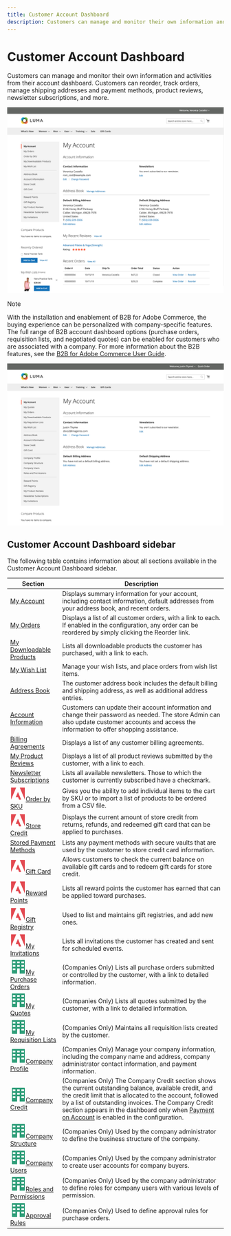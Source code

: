 ```yaml
---
title: Customer Account Dashboard
description: Customers can manage and monitor their own information and activities from their Customer Account Dashboard.
---
```


# Customer Account Dashboard

Customers can manage and monitor their own information and activities from their account dashboard. Customers can reorder, track orders, manage shipping addresses and payment methods, product reviews, newsletter subscriptions, and more.

![Account Dashboard](assets/customer-account-dashboard.png)

>[!NOTE]
>
> With the installation and enablement of B2B for Adobe Commerce, the buying experience can be personalized with company-specific features. The full range of B2B account dashboard options (purchase orders, requisition lists, and negotiated quotes) can be enabled for customers who are associated with a company. For more information about the B2B features, see the [B2B for Adobe Commerce User Guide](../b2b/introduction.md).

![Company Account Dashboard](assets/company-admin-account-dashboard.png)

## Customer Account Dashboard sidebar

The following table contains information about all sections available in the Customer Account Dashboard sidebar.

| Section   | Description  |
|-----------|--------------|
| [My Account](../customers/account-dashboard-my-account.md)| Displays summary information for your account, including contact information, default addresses from your address book, and recent orders. |
| [My Orders](../customers/account-dashboard-my-orders.md)| Displays a list of all customer orders, with a link to each. If enabled in the configuration, any order can be reordered by simply clicking the Reorder link. |
| [My Downloadable Products](../customers/account-dashboard-my-downloadable-products.md) | Lists all downloadable products the customer has purchased, with a link to each.  |
| [My Wish List](../customers/account-dashboard-my-wish-list.md)  | Manage your wish lists, and place orders from wish list items. |
| [Address Book](../customers/account-dashboard-address-book.md)  | The customer address book includes the default billing and shipping address, as well as additional address entries. |
| [Account Information](../customers/account-dashboard-account-information.md) | Customers can update their account information and change their password as needed. The store Admin can also update customer accounts and access the information to offer shopping assistance.  |
| [Billing Agreements](../customers/account-dashboard-billing-agreements.md) | Displays a list of any customer billing agreements. |
| [My Product Reviews](../marketing/product-reviews.md) | Displays a list of all product reviews submitted by the customer, with a link to each.  |
| [Newsletter Subscriptions](../marketing/newsletters.md)  | Lists all available newsletters. Those to which the customer is currently subscribed have a checkmark. |
| ![Adobe Commerce](../assets/adobe-logo.svg)[Order by SKU](../customers/account-dashboard-order-by-sku.md) | Gives you the ability to add individual items to the cart by SKU or to import a list of products to be ordered from a CSV file. |
| ![Adobe Commerce](../assets/adobe-logo.svg)[Store Credit](../customers/account-dashboard-store-credit.md) | Displays the current amount of store credit from returns, refunds, and redeemed gift card that can be applied to purchases.  |
|[Stored Payment Methods](../customers/account-dashboard-stored-payment-methods.md) | Lists any payment methods with secure vaults that are used by the customer to store credit card information.  |
| ![Adobe Commerce](../assets/adobe-logo.svg)[Gift Card](../catalog/product-gift-card.md) | Allows customers to check the current balance on available gift cards and to redeem gift cards for store credit. |
| ![Adobe Commerce](../assets/adobe-logo.svg)[Reward Points](../marketing/rewards-loyalty.md) | Lists all reward points the customer has earned that can be applied toward purchases.   |
| ![Adobe Commerce](../assets/adobe-logo.svg)[Gift Registry](../marketing/gift-registries.md) | Used to list and maintains gift registries, and  add new ones. |
| ![Adobe Commerce](../assets/adobe-logo.svg)[My Invitations](../marketing/invitations.md) | Lists all invitations the customer has created and sent for scheduled events. |
| ![B2B for Adobe Commerce](../assets/b2b.svg)[My Purchase Orders](../customers/account-dashboard-my-purchase-orders.md)| (Companies Only) Lists all purchase orders submitted or controlled by the customer, with a link to detailed information. |
| ![B2B for Adobe Commerce](../assets/b2b.svg)[My Quotes](../customers/account-dashboard-quotes.md)| (Companies Only) Lists all quotes submitted by the customer, with a link to detailed information. |
| ![B2B for Adobe Commerce](../assets/b2b.svg)[My Requisition Lists](../customers/account-dashboard-requisition-lists.md) | (Companies Only) Maintains all requisition lists created by the customer.  |
| ![B2B for Adobe Commerce](../assets/b2b.svg)[Company Profile](../customers/account-dashboard-company-profile.md) | (Companies Only) Manage your company information, including the company name and address, company administrator contact information, and payment information.  |
| ![B2B for Adobe Commerce](../assets/b2b.svg)[Company Credit](../customers/account-dashboard-company-credit.md)  | (Companies Only) The Company Credit section shows the current outstanding balance, available credit, and the credit limit that is allocated to the account, followed by a list of outstanding invoices. The Company Credit section appears in the dashboard only when [Payment on Account](../payment/payment-on-account.md) is enabled in the configuration. |
| ![B2B for Adobe Commerce](../assets/b2b.svg)[Company Structure](../customers/account-company-structure.md) | (Companies Only) Used by the company administrator to define the business structure of the company.  |
| ![B2B for Adobe Commerce](../assets/b2b.svg)[Company Users](../customers/account-company-users.md) | (Companies Only) Used by the company administrator to create user accounts for company buyers.  |
| ![B2B for Adobe Commerce](../assets/b2b.svg)[Roles and Permissions](../customers/account-company-roles-permissions.md) | (Companies Only) Used by the company administrator to define roles for company users with various levels of permission. |
| ![B2B for Adobe Commerce](../assets/b2b.svg)[Approval Rules](../customers/account-dashboard-approval-rules.md) | (Companies Only) Used to define approval rules for purchase orders. |
